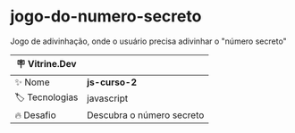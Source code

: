 # jogo-do-numero-secreto
Jogo de adivinhação, onde o usuário precisa adivinhar o "número secreto"

| :placard: Vitrine.Dev |     |
| -------------  | --- |
| :sparkles: Nome        | **js-curso-2**
| :label: Tecnologias | javascript
| :fire: Desafio     | Descubra o número secreto

